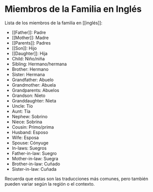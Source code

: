 # Miembros de la Familia en Inglés

Lista de los miembros de la familia en [[inglés]]:

- [[Father]]: Padre
- [[Mother]]: Madre
- [[Parents]]: Padres
- [[Son]]: Hijo
- [[Daughter]]: Hija
- Child: Niño/niña
- Sibling: Hermano/hermana
- Brother: Hermano
- Sister: Hermana
- Grandfather: Abuelo
- Grandmother: Abuela
- Grandparents: Abuelos
- Grandson: Nieto
- Granddaughter: Nieta
- Uncle: Tío
- Aunt: Tía
- Nephew: Sobrino
- Niece: Sobrina
- Cousin: Primo/prima
- Husband: Esposo
- Wife: Esposa
- Spouse: Cónyuge
- In-laws: Suegros
- Father-in-law: Suegro
- Mother-in-law: Suegra
- Brother-in-law: Cuñado
- Sister-in-law: Cuñada

Recuerda que estas son las traducciones más comunes, pero también pueden variar según la región o el contexto.